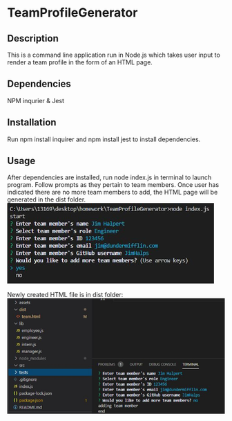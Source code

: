# TeamProfileGenerator
## Description
This is a command line application run in Node.js which takes user input to render a team profile in the form of an HTML page.
## Dependencies
NPM inqurier & Jest
## Installation
Run npm install inquirer and npm install jest to install dependencies.
## Usage
After dependencies are installed, run node index.js in terminal to launch program. Follow prompts as they pertain to team members. Once user has indicated there are no more team members to add, the HTML page will be generated in the dist folder.
![screenshot of command line prompts](/assets/img1.JPG)

Newly created HTML file is in dist folder:
![screenshot of end of prompts](/assets/img2.JPG)
